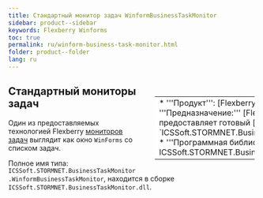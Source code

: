 ```yaml
---
title: Стандартный монитор задач WinformBusinessTaskMonitor
sidebar: product--sidebar
keywords: Flexberry Winforms
toc: true
permalink: ru/winform-business-task-monitor.html
folder: product--folder
lang: ru
---
```


<div style="margin:5px; padding-left:28px; float:right; width:40%; outline:1px solid white;">
<br>
<table border="0" width="100%" bgcolor="#6495ED">
<tbody><tr><td bgcolor="#FFFFFF">
* '''Продукт''': [Flexberry Winforms](flexberry-winforms.html)
* '''Предназначение:''' [Flexberry Winforms](flexberry-winforms.html) предоставляет готовый [монитор задач](business-task-monitor.html) `ICSSoft.STORMNET.BusinessTaskMonitor.WinformBusinessTaskMonitor`.
* '''Программная библиотека:''' ICSSoft.STORMNET.BusinessTaskMonitor.dll
</td>
</tr></tbody></table></a>
</div>

## Стандартный мониторы задач
Один из предоставляемых технологией Flexberry [мониторов задач](business-task-monitor.html) выглядит как окно `WinForms` со списком задач.

Полное имя типа: `ICSSoft.STORMNET.BusinessTaskMonitor.WinformBusinessTaskMonitor`, находится в сборке `ICSSoft.STORMNET.BusinessTaskMonitor.dll`. 
 
